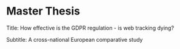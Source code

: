 # Master Thesis
Title: How effective is the GDPR regulation - is web tracking dying?

Subtitle: A cross-national European comparative study
